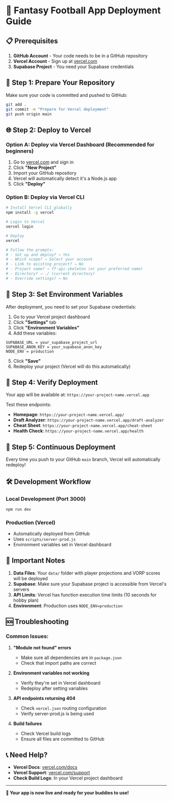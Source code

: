 # 🚀 Fantasy Football App Deployment Guide

## 📋 **Prerequisites**

1. **GitHub Account** - Your code needs to be in a GitHub repository
2. **Vercel Account** - Sign up at [vercel.com](https://vercel.com)
3. **Supabase Project** - You need your Supabase credentials

## 🔧 **Step 1: Prepare Your Repository**

Make sure your code is committed and pushed to GitHub:

```bash
git add .
git commit -m "Prepare for Vercel deployment"
git push origin main
```

## 🌐 **Step 2: Deploy to Vercel**

### **Option A: Deploy via Vercel Dashboard (Recommended for beginners)**

1. Go to [vercel.com](https://vercel.com) and sign in
2. Click **"New Project"**
3. Import your GitHub repository
4. Vercel will automatically detect it's a Node.js app
5. Click **"Deploy"**

### **Option B: Deploy via Vercel CLI**

```bash
# Install Vercel CLI globally
npm install -g vercel

# Login to Vercel
vercel login

# Deploy
vercel

# Follow the prompts:
# - Set up and deploy? → Yes
# - Which scope? → Select your account
# - Link to existing project? → No
# - Project name? → ff-api-skeleton (or your preferred name)
# - Directory? → ./ (current directory)
# - Override settings? → No
```

## 🔑 **Step 3: Set Environment Variables**

After deployment, you need to set your Supabase credentials:

1. Go to your Vercel project dashboard
2. Click **"Settings"** tab
3. Click **"Environment Variables"**
4. Add these variables:

```
SUPABASE_URL = your_supabase_project_url
SUPABASE_ANON_KEY = your_supabase_anon_key
NODE_ENV = production
```

5. Click **"Save"**
6. Redeploy your project (Vercel will do this automatically)

## 📁 **Step 4: Verify Deployment**

Your app will be available at: `https://your-project-name.vercel.app`

Test these endpoints:
- **Homepage**: `https://your-project-name.vercel.app/`
- **Draft Analyzer**: `https://your-project-name.vercel.app/draft-analyzer`
- **Cheat Sheet**: `https://your-project-name.vercel.app/cheat-sheet`
- **Health Check**: `https://your-project-name.vercel.app/health`

## 🔄 **Step 5: Continuous Deployment**

Every time you push to your GitHub `main` branch, Vercel will automatically redeploy!

## 🛠️ **Development Workflow**

### **Local Development (Port 3000)**
```bash
npm run dev
```

### **Production (Vercel)**
- Automatically deployed from GitHub
- Uses `scripts/server-prod.js`
- Environment variables set in Vercel dashboard

## 🚨 **Important Notes**

1. **Data Files**: Your `data/` folder with player projections and VORP scores will be deployed
2. **Supabase**: Make sure your Supabase project is accessible from Vercel's servers
3. **API Limits**: Vercel has function execution time limits (10 seconds for hobby plan)
4. **Environment**: Production uses `NODE_ENV=production`

## 🆘 **Troubleshooting**

### **Common Issues:**

1. **"Module not found" errors**
   - Make sure all dependencies are in `package.json`
   - Check that import paths are correct

2. **Environment variables not working**
   - Verify they're set in Vercel dashboard
   - Redeploy after setting variables

3. **API endpoints returning 404**
   - Check `vercel.json` routing configuration
   - Verify server-prod.js is being used

4. **Build failures**
   - Check Vercel build logs
   - Ensure all files are committed to GitHub

## 📞 **Need Help?**

- **Vercel Docs**: [vercel.com/docs](https://vercel.com/docs)
- **Vercel Support**: [vercel.com/support](https://vercel.com/support)
- **Check Build Logs**: In your Vercel project dashboard

---

**🎯 Your app is now live and ready for your buddies to use!** 